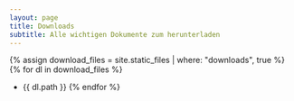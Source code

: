 ```yaml
---
layout: page
title: Downloads
subtitle: Alle wichtigen Dokumente zum herunterladen
---
```


{% assign download_files = site.static_files | where: "downloads", true %}
{% for dl in download_files %}
- {{ dl.path }}
{% endfor %}
